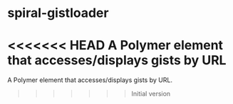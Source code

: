 # spiral-gistloader
<<<<<<< HEAD
A Polymer element that accesses/displays gists by URL
=======

A Polymer element that accesses/displays gists by URL.
>>>>>>> Initial version
